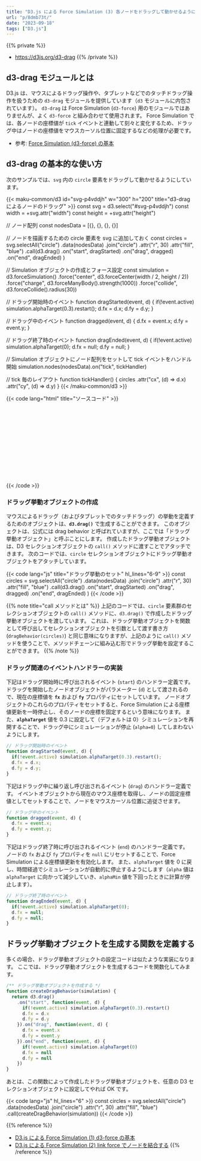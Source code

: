 ```yaml
---
title: "D3.js による Force Simulation (3) 各ノードをドラッグして動かせるようにする"
url: "p/8dmb73t/"
date: "2023-09-18"
tags: ["D3.js"]
---
```


{{% private %}}
- https://d3js.org/d3-drag
{{% /private %}}

d3-drag モジュールとは
----

D3.js は、マウスによるドラッグ操作や、タブレットなどでのタッチドラッグ操作を扱うための `d3-drag` モジュールを提供しています（`d3` モジュールに内包されています）。
`d3-drag` は Force Simulation (`d3-force`) 用のモジュールではありませんが、よく `d3-force` と組み合わせて使用されます。
Force Simulation では、各ノードの座標値が `tick` イベントと連動して刻々と変化するため、ドラッグ中はノードの座標値をマウスカーソル位置に固定するなどの処理が必要です。

- 参考: [Force Simulation (d3-force) の基本](/p/6kavdch/)


d3-drag の基本的な使い方
----

次のサンプルでは、`svg` 内の `circle` 要素をドラッグして動かせるようにしています。

{{< maku-common/d3 id="svg-p4vddjh" w="300" h="200" title="d3-drag によるノードのドラッグ" >}}
const svg = d3.select("#svg-p4vddjh")
const width = +svg.attr("width")
const height = +svg.attr("height")

// ノード配列
const nodesData = [{}, {}, {}, {}]

// ノードを描画するための circle 要素を svg に追加しておく
const circles = svg.selectAll("circle")
  .data(nodesData)
  .join("circle")
  .attr("r", 30)
  .attr("fill", "blue")
  .call(d3.drag()
    .on("start", dragStarted)
    .on("drag", dragged)
    .on("end", dragEnded)
  )

// Simulation オブジェクトの作成とフォース設定
const simulation = d3.forceSimulation()
  .force("center", d3.forceCenter(width / 2, height / 2))
  .force("charge", d3.forceManyBody().strength(1000))
  .force("collide", d3.forceCollide().radius(30))

// ドラッグ開始時のイベント
function dragStarted(event, d) {
  if(!event.active) simulation.alphaTarget(0.3).restart();
  d.fx = d.x;
  d.fy = d.y;
}

// ドラッグ中のイベント
function dragged(event, d) {
  d.fx = event.x;
  d.fy = event.y;
}

// ドラッグ終了時のイベント
function dragEnded(event, d) {
  if(!event.active) simulation.alphaTarget(0);
  d.fx = null;
  d.fy = null;
}

// Simulation オブジェクトにノード配列をセットして tick イベントをハンドル開始
simulation.nodes(nodesData).on("tick", tickHandler)

// tick 毎のレイアウト
function tickHandler() {
  circles
    .attr("cx", (d) => d.x)
    .attr("cy", (d) => d.y)
}
{{< /maku-common/d3 >}}

{{< code lang="html" title="ソースコード" >}}
<svg id="svg-p4vddjh" width="300" height="200"></svg>
<script>
const svg = d3.select("#svg-p4vddjh")
const width = +svg.attr("width")
const height = +svg.attr("height")

// ノード配列
const nodesData = [{}, {}, {}, {}]

// ノードを描画するための circle 要素を svg に追加しておく
const circles = svg.selectAll("circle")
  .data(nodesData)
  .join("circle")
  .attr("r", 30)
  .attr("fill", "blue")
  .call(d3.drag()
    .on("start", dragStarted)
    .on("drag", dragged)
    .on("end", dragEnded)
  )

// Simulation オブジェクトの作成とフォース設定
const simulation = d3.forceSimulation()
  .force("center", d3.forceCenter(width / 2, height / 2))
  .force("charge", d3.forceManyBody().strength(1000))
  .force("collide", d3.forceCollide().radius(30))

// ドラッグ開始時のイベント
function dragStarted(event, d) {
  if(!event.active) simulation.alphaTarget(0.3).restart();
  d.fx = d.x;
  d.fy = d.y;
}

// ドラッグ中のイベント
function dragged(event, d) {
  d.fx = event.x;
  d.fy = event.y;
}

// ドラッグ終了時のイベント
function dragEnded(event, d) {
  if(!event.active) simulation.alphaTarget(0);
  d.fx = null;
  d.fy = null;
}

// Simulation オブジェクトにノード配列をセットして tick イベントをハンドル開始
simulation.nodes(nodesData).on("tick", tickHandler)

// tick 毎のレイアウト
function tickHandler() {
  circles
    .attr("cx", (d) => d.x)
    .attr("cy", (d) => d.y)
}
</script>
{{< /code >}}

### ドラッグ挙動オブジェクトの作成

マウスによるドラッグ（およびタブレットでのタッチドラッグ）の挙動を定義するためのオブジェクトは、__`d3.drag()`__ で生成することができます。
このオブジェクトは、公式には drag behavior と呼ばれていますが、ここでは「ドラッグ挙動オブジェクト」と呼ぶことにします。
作成したドラッグ挙動オブジェクトは、D3 セレクションオブジェクトの `call()` メソッドに渡すことでアタッチできます。
次のコードでは、`circle` セレクションオブジェクトにドラッグ挙動オブジェクトをアタッチしています。

{{< code lang="js" title="ドラッグ挙動のセット" hl_lines="6-9" >}}
const circles = svg.selectAll("circle")
  .data(nodesData)
  .join("circle")
  .attr("r", 30)
  .attr("fill", "blue")
  .call(d3.drag()
    .on("start", dragStarted)
    .on("drag", dragged)
    .on("end", dragEnded)
  )
{{< /code >}}

{{% note title="call メソッドとは" %}}
上記のコードでは、`circle` 要素群のセレクションオブジェクトの `call()` メソッドに、`d3.drag()` で作成したドラッグ挙動オブジェクトを渡しています。
これは、ドラッグ挙動オブジェクトを関数として呼び出してセレクションオブジェクトを引数として渡す書き方 (`dragBehavior(circles)`) と同じ意味になりますが、上記のように `call()` メソッドを使うことで、メソッドチェーンに組み込む形でドラッグ挙動を設定することができます。
{{% /note %}}

### ドラッグ関連のイベントハンドラーの実装

下記はドラッグ開始時に呼び出されるイベント (`start`) のハンドラー定義です。
ドラッグを開始したノードオブジェクトがパラメーター (`d`) として渡されるので、現在の座標値を __`fx`__ および __`fy`__ プロパティにセットしています。
ノードオブジェクトのこれらのプロパティをセットすると、Force Simulation による座標値更新を一時停止し、そのノードの座標を固定するという意味になります。
また、__`alphaTarget`__ 値を 0.3 に設定して（デフォルトは 0）シミュレーションを再開することで、ドラッグ中にシミュレーションが停止 (`alpha=0`) してしまわないようにします。

```js
// ドラッグ開始時のイベント
function dragStarted(event, d) {
  if(!event.active) simulation.alphaTarget(0.3).restart();
  d.fx = d.x;
  d.fy = d.y;
}
```

下記はドラッグ中に繰り返し呼び出されるイベント (`drag`) のハンドラー定義です。
イベントオブジェクトから現在のマウス座標を取得し、ノードの固定座標値としてセットすることで、ノードをマウスカーソル位置に追従させます。

```js
// ドラッグ中のイベント
function dragged(event, d) {
  d.fx = event.x;
  d.fy = event.y;
}
```

下記はドラッグ終了時に呼び出されるイベント (`end`) のハンドラー定義です。
ノードの `fx` および `fy` プロパティを `null` にリセットすることで、Force Simulation による座標値更新を有効化します。
また、`alphaTarget` 値を 0 に戻し、時間経過でシミュレーションが自動的に停止するようにします（`alpha` 値は `alphaTarget` に向かって減少していき、`alphaMin` 値を下回ったときに計算が停止します）。

```js
// ドラッグ終了時のイベント
function dragEnded(event, d) {
  if(!event.active) simulation.alphaTarget(0);
  d.fx = null;
  d.fy = null;
}
```


ドラッグ挙動オブジェクトを生成する関数を定義する
----

多くの場合、ドラッグ挙動オブジェクトの設定コードは似たような実装になります。
ここでは、ドラッグ挙動オブジェクトを生成するコードを関数化してみます。

```js
/** ドラッグ挙動オブジェクトを作成する */
function createDragBehavior(simulation) {
  return d3.drag()
    .on("start", function(event, d) {
      if(!event.active) simulation.alphaTarget(0.3).restart()
      d.fx = d.x
      d.fy = d.y
    }).on("drag", function(event, d) {
      d.fx = event.x
      d.fy = event.y
    }).on("end", function(event, d) {
      if(!event.active) simulation.alphaTarget(0)
      d.fx = null
      d.fy = null
    })
}
```

あとは、この関数によって作成したドラッグ挙動オブジェクトを、任意の D3 セレクションオブジェクトに設定してやれば OK です。

{{< code lang="js" hl_lines="6" >}}
const circles = svg.selectAll("circle")
  .data(nodesData)
  .join("circle")
  .attr("r", 30)
  .attr("fill", "blue")
  .call(createDragBehavior(simulation))
{{< /code >}}

{{% reference %}}
- [D3.js による Force Simulation (1) d3-force の基本](/p/6kavdch/)
- [D3.js による Force Simulation (2) link force でノードを結合する](/p/9ujohp6/)
{{% /reference %}}

